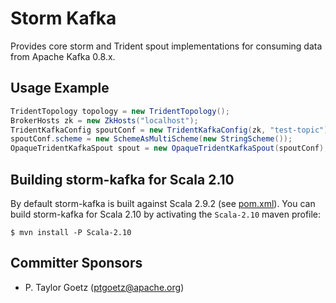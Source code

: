 Storm Kafka
====================

Provides core storm and Trident spout implementations for consuming data from Apache Kafka 0.8.x.


## Usage Example

```java
TridentTopology topology = new TridentTopology();
BrokerHosts zk = new ZkHosts("localhost");
TridentKafkaConfig spoutConf = new TridentKafkaConfig(zk, "test-topic");
spoutConf.scheme = new SchemeAsMultiScheme(new StringScheme());
OpaqueTridentKafkaSpout spout = new OpaqueTridentKafkaSpout(spoutConf);
```


## Building storm-kafka for Scala 2.10

By default storm-kafka is built against Scala 2.9.2 (see [pom.xml](pom.xml)).  You can build storm-kafka for Scala 2.10
by activating the `Scala-2.10` maven profile:

    $ mvn install -P Scala-2.10


## Committer Sponsors

 * P. Taylor Goetz ([ptgoetz@apache.org](mailto:ptgoetz@apache.org))
